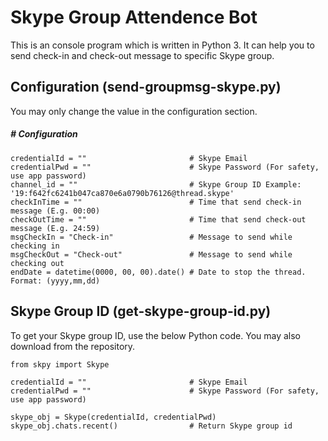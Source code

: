 # Skype Group Attendence Bot
This is an console program which is written in Python 3. It can help you to send check-in and check-out message to specific Skype group.

## Configuration (send-groupmsg-skype.py)
You may only change the value in the configuration section.

##### # Configuration
```
credentialId = ""                       # Skype Email
credentialPwd = ""                      # Skype Password (For safety, use app password)
channel_id = ""                         # Skype Group ID Example: '19:f642fc6241b047ca870e6a0790b76126@thread.skype'
checkInTime = ""                        # Time that send check-in message (E.g. 00:00)
checkOutTime = ""                       # Time that send check-out message (E.g. 24:59)
msgCheckIn = "Check-in"                 # Message to send while checking in
msgCheckOut = "Check-out"               # Message to send while checking out
endDate = datetime(0000, 00, 00).date() # Date to stop the thread. Format: (yyyy,mm,dd)
```

## Skype Group ID (get-skype-group-id.py)
To get your Skype group ID, use the below Python code.
You may also download from the repository.
```
from skpy import Skype

credentialId = ""                       # Skype Email
credentialPwd = ""                      # Skype Password (For safety, use app password)

skype_obj = Skype(credentialId, credentialPwd)
skype_obj.chats.recent()                # Return Skype group id
```
